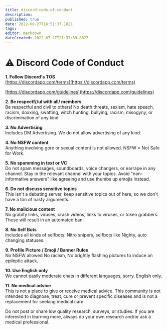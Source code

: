 ```yaml
---
title: discord-code-of-conduct
description: 
published: true
date: 2022-08-27T16:51:37.182Z
tags: 
editor: markdown
dateCreated: 2022-07-27T21:37:39.887Z
---
```


# ⚠ Discord Code of Conduct

**1. Follow Discord's TOS**\
[https://discordapp.com/terms](https://discordapp.com/terms)

[https://discordapp.com/guidelines](https://discordapp.com/guidelines)

**2. Be respectf//ul with all/ members**\
Be respectful and civil to others! 
No death threats, sexism, hate speech, racism, doxxing, swatting, witch hunting, bullying, racism, misogyny, or discrimination of any kind

**3. No Advertising**\
Includes DM Advertising. We do not allow advertising of any kind.

**4. No NSFW content**\
Anything involving gore or sexual content is not allowed. NSFW = Not Safe for Work.

**5. No spamming in text or VC**\
Do not spam messages, soundboards, voice changers, or earrape in any channel. Stay in the relevant channel with your topics. Avoid "non-informative answers" like agreeing and use thumbs up emojis instead.

**6. Do not discuss sensitive topics**\
This isn't a debating server, keep sensitive topics out of here, so we don't have a ton of nasty arguments.

**7. No malicious content**\
No grabify links, viruses, crash videos, links to viruses, or token grabbers. These will result in an automated ban.

**8. No Self Bots**\
Includes all kinds of selfbots: Nitro snipers, selfbots like Nighty, auto changing statuses.

**9. Profile Picture / Emoji / Banner Rules**\
No NSFW allowed No racism, No brightly flashing pictures to induce an epileptic attack.

**10. Use English only**\
We cannot easily moderate chats in different languages, sorry. English only.

**11. No medical advice**\
This is not a place to give or receive medical advice. This community is not intended to diagnose, treat, cure or prevent specific diseases and is not a replacement for seeking medical care.

Do not post or share low quality research, surveys, or studies. If you are interested in learning more, always do your own research and/or ask a medical professional.
